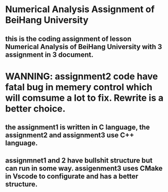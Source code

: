 # Numerical Analysis Assignment of BeiHang University
## this is the coding assignment of lesson Numerical Analysis of BeiHang University with 3 assignment in 3 document.
# WANNING: assignment2 code have fatal bug in memery control which will comsume a lot to fix. Rewrite is a better choice.
## the assignment1 is written in C language, the assignment2 and assignment3 use C++ language.
## assignmnet1 and 2 have bullshit structure but can run in some way. assigenment3 uses CMake in Vscode to configurate and has a better structure.
